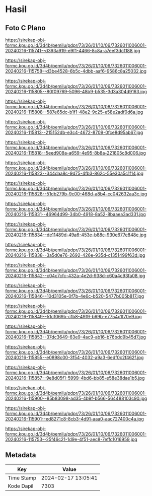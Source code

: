 # Hasil

## Foto C Plano

https://sirekap-obj-formc.kpu.go.id/3d4b/pemilu/pdpr/73/26/01/10/06/7326011006001-20240216-115741--d393a919-e9f1-4466-8c8a-a7eef3dc1188.jpg

https://sirekap-obj-formc.kpu.go.id/3d4b/pemilu/pdpr/73/26/01/10/06/7326011006001-20240216-115758--d3be4528-6b5c-4dbb-aaf6-9586c8a25032.jpg

https://sirekap-obj-formc.kpu.go.id/3d4b/pemilu/pdpr/73/26/01/10/06/7326011006001-20240216-115805--80f09769-5096-48b9-b535-3d3a304d9163.jpg

https://sirekap-obj-formc.kpu.go.id/3d4b/pemilu/pdpr/73/26/01/10/06/7326011006001-20240216-115808--587e65dc-b1f1-48e2-9c25-e58e2adf0d6a.jpg

https://sirekap-obj-formc.kpu.go.id/3d4b/pemilu/pdpr/73/26/01/10/06/7326011006001-20240216-115813--215152db-e3c4-4672-8709-0fce8d95ab67.jpg

https://sirekap-obj-formc.kpu.go.id/3d4b/pemilu/pdpr/73/26/01/10/06/7326011006001-20240216-115818--5eed908a-a659-4e95-8b8a-221805c8d006.jpg

https://sirekap-obj-formc.kpu.go.id/3d4b/pemilu/pdpr/73/26/01/10/06/7326011006001-20240216-115823--344daa8c-9d75-4fb3-862c-55e30a5c1f14.jpg

https://sirekap-obj-formc.kpu.go.id/3d4b/pemilu/pdpr/73/26/01/10/06/7326011006001-20240216-115828--51db279b-9c00-468d-a8b4-cc042632aa3c.jpg

https://sirekap-obj-formc.kpu.go.id/3d4b/pemilu/pdpr/73/26/01/10/06/7326011006001-20240216-115831--46964d99-34b0-4918-8a52-8baaea3ad331.jpg

https://sirekap-obj-formc.kpu.go.id/3d4b/pemilu/pdpr/73/26/01/10/06/7326011006001-20240216-115834--de11489d-49a6-453e-b88c-930e677e848e.jpg

https://sirekap-obj-formc.kpu.go.id/3d4b/pemilu/pdpr/73/26/01/10/06/7326011006001-20240216-115838--3a5d0e76-2692-426e-935d-c1351499f63d.jpg

https://sirekap-obj-formc.kpu.go.id/3d4b/pemilu/pdpr/73/26/01/10/06/7326011006001-20240216-115842--c04c7cfc-432a-4e2d-938d-c60a4c93fa08.jpg

https://sirekap-obj-formc.kpu.go.id/3d4b/pemilu/pdpr/73/26/01/10/06/7326011006001-20240216-115846--10d3105e-0f7b-4e6c-b520-5477b005b817.jpg

https://sirekap-obj-formc.kpu.go.id/3d4b/pemilu/pdpr/73/26/01/10/06/7326011006001-20240216-115849--51c1069b-c1b8-49f9-b69b-e7754c1f70e9.jpg

https://sirekap-obj-formc.kpu.go.id/3d4b/pemilu/pdpr/73/26/01/10/06/7326011006001-20240216-115853--37dc3649-63e9-4ac9-ab16-b76bdd9b45d7.jpg

https://sirekap-obj-formc.kpu.go.id/3d4b/pemilu/pdpr/73/26/01/10/06/7326011006001-20240216-115855--e0898c00-3f54-4032-a9a3-6edf0c2f462f.jpg

https://sirekap-obj-formc.kpu.go.id/3d4b/pemilu/pdpr/73/26/01/10/06/7326011006001-20240216-115857--9e8d05f1-5999-4bd6-bb85-e58e38dae1b5.jpg

https://sirekap-obj-formc.kpu.go.id/3d4b/pemilu/pdpr/73/26/01/10/06/7326011006001-20240216-115900--85b83098-ad35-4b9f-b566-564488103c90.jpg

https://sirekap-obj-formc.kpu.go.id/3d4b/pemilu/pdpr/73/26/01/10/06/7326011006001-20240216-115901--ed8271c8-8cb3-4d91-aaa0-aac727400c4a.jpg

https://sirekap-obj-formc.kpu.go.id/3d4b/pemilu/pdpr/73/26/01/10/06/7326011006001-20240216-115753--25f46c21-1d9e-4f51-aec8-7effc1016959.jpg


## Metadata

| Key        | Value               |
| ---------- | ------------------- |
| Time Stamp | 2024-02-17 13:05:41 |
| Kode Dapil | 7303                |



